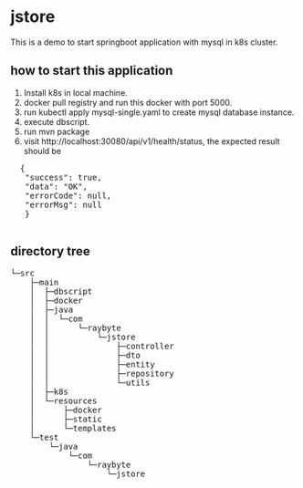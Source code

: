 # jstore
This is a demo to start springboot application with mysql in k8s cluster.

## how to start this application
1) Install k8s in local machine.
2) docker pull registry and run this docker with port 5000.
3) run kubectl apply mysql-single.yaml to create mysql database instance.
4) execute dbscript.
5) run mvn package
6) visit http://localhost:30080/api/v1/health/status, the expected result should be
  <pre>
  {
   "success": true,
   "data": "OK",
   "errorCode": null,
   "errorMsg": null
   }
 </pre>

## directory tree
<pre>
└─src
    ├─main
    │  ├─dbscript
    │  ├─docker
    │  ├─java
    │  │  └─com
    │  │      └─raybyte
    │  │          └─jstore
    │  │              ├─controller
    │  │              ├─dto
    │  │              ├─entity
    │  │              ├─repository
    │  │              └─utils
    │  ├─k8s
    │  └─resources
    │      ├─docker
    │      ├─static
    │      └─templates
    └─test
        └─java
            └─com
                └─raybyte
                    └─jstore
</pre>